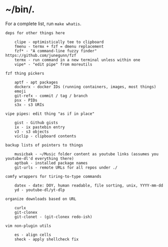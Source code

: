 # ~/bin/.

For a complete list, run `make whatis`.

	deps for other things here

		clipe - optimistically tee to clipboard
		fmenu - termx + fzf = dmenu replacement
		fzf* - "A command-line fuzzy finder" https://github.com/junegunn/fzf
		termx - run command in a new terminal unless within one
		vipe* - "edit pipe" from moreutils

	fzf thing pickers

		aptf - apt packages
		dockerx - docker IDs (running containers, images, most things)
		emoji
		git-refx - commit / tag / branch
		psx - PIDs
		s3x - s3 URIs

	vipe pipes: edit thing "as if in place"

		gist - Github gists
		ix - ix pastebin entry
		v3 - s3 objects
		viclip - clipboard contents

	backup lists of pointers to things

		musicbak - ~/Music folder content as youtube links (assumes you youtube-dl'd everything there)
		aptbak - installed package names
		git-urls - remote URLs for all repos under ./

	comfy wrappers for tiring-to-type commands

		datex - date: DOY, human readable, file sorting, unix, YYYY-mm-dd
		yd - youtube-dl/yt-dlp

	organize downloads based on URL

		curlx
		git-clonex
		git-clonet - (git-clonex redo-ish)

	vim non-plugin utils

		es - align cells
		sheck - apply shellcheck fix
